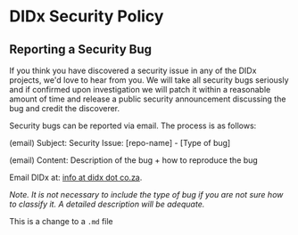 # DIDx Security Policy

## Reporting a Security Bug

If you think you have discovered a security issue in any of the DIDx projects, we'd love to
hear from you. We will take all security bugs seriously and if confirmed upon investigation we will
patch it within a reasonable amount of time and release a public security announcement discussing the
bug and credit the discoverer.

Security bugs can be reported via email. The process is as follows:

(email) Subject: Security Issue: \[repo-name\] - \[Type of bug\]

(email) Content: Description of the bug + how to reproduce the bug

Email DIDx at: [info at didx dot co.za](mailto:info@didx.co.za).

*Note. It is not necessary to include the type of bug if you are not sure how to classify it.*
*A detailed description will be adequate.*

This is a change to a `.md` file
